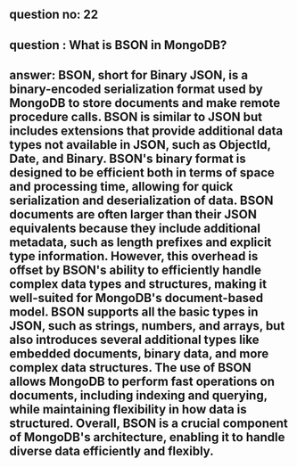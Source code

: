 
## question no: 22

## question : What is BSON in MongoDB?

## answer: BSON, short for Binary JSON, is a binary-encoded serialization format used by MongoDB to store documents and make remote procedure calls. BSON is similar to JSON but includes extensions that provide additional data types not available in JSON, such as ObjectId, Date, and Binary. BSON's binary format is designed to be efficient both in terms of space and processing time, allowing for quick serialization and deserialization of data. BSON documents are often larger than their JSON equivalents because they include additional metadata, such as length prefixes and explicit type information. However, this overhead is offset by BSON's ability to efficiently handle complex data types and structures, making it well-suited for MongoDB's document-based model. BSON supports all the basic types in JSON, such as strings, numbers, and arrays, but also introduces several additional types like embedded documents, binary data, and more complex data structures. The use of BSON allows MongoDB to perform fast operations on documents, including indexing and querying, while maintaining flexibility in how data is structured. Overall, BSON is a crucial component of MongoDB's architecture, enabling it to handle diverse data efficiently and flexibly.
      